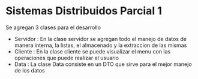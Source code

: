 # Sistemas Distribuidos Parcial 1 
Se agregan 3 clases para el desarrollo
- Servidor : En la clase servidor se agregan todo el manejo de datos de manera interna, la listas, el almacenado y la extraccion de las mismas
- Cliente : En la clase cliente se puede visualizar el menu con las operaciones que puede realizar el usuario
- Data : La clase Data consiste en un DTO que sirve para el mejor manejo de los datos
